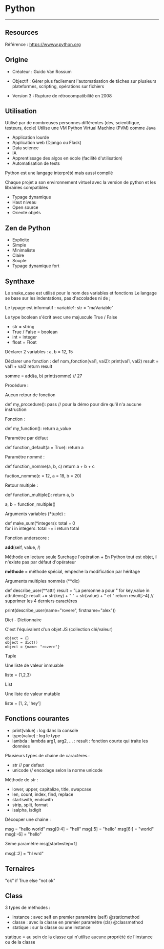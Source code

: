 # Python

---

## Resources

Référence : https://wwww.python.org

## Origine

- Créateur : Guido Van Rossum

- Objectif : Gérer plus facilement l'automatisation de tâches sur plusieurs plateformes, scripting, opérations sur fichiers

- Version 3 : Rupture de rétrocompatibilité en 2008



## Utilisation

Utilisé par de nombreuses personnes différentes (dev, scientifique, testeurs, école)
Utilise une VM Python Virtual Machine (PVM) comme Java

- Application lourde
- Application web (Django ou Flask)
- Data science
- IA
- Apprentissage des algos en école (facilité d'utilisation)
- Automatisation de tests

Python est une langage interprété mais aussi compilé

Chaque projet a son environnement virtuel avec la version de python et les librairies compatibles

- Typage dynamique
- Haut niveau
- Open source
- Orienté objets

## Zen de Python

- Explicite
- Simple
- Minimaliste
- Claire
- Souple
- Typage dynamique fort

## Synthaxe

Le snake_case est utilisé pour le nom des variables et fonctions
Le langage se base sur les indentations, pas d'accolades ni de ;

Le typage est informatif : 
variable1: str = "maVariable"

Le type boolean s'écrit avec une majuscule True / False
- str = string
- True / False = boolean
- int = Integer
- float = Float

Déclarer 2 variables : 
a, b = 12, 15

Déclarer une fonction : 
def nom_fonction(val1, val2):
  print(val1, val2)
  result = val1 + val2
  return result

somme = add(a, b)
print(somme) // 27


Procédure :

Aucun retour de fonction

def my_procedure():
  pass // pour la démo pour dire qu'il n'a aucune instruction

Fonction : 

def my_function():
  return a_value

Paramètre par défaut

def function_default(a = True):
  return a

Paramètre nommé : 

def function_nomme(a, b, c)
  return a + b + c

fuction_nomme(c = 12, a = 18, b = 20)

Retour multiple : 

def function_multiple():
  return a, b

a, b = function_multiple()

Arguments variables (*tuple) : 

def make_sum(*integers):
  total = 0  
  for i in integers:
    total += i
  return total

Fonction underscore :

__add__(self, value, /)

Méthode en lecture seule
Surchage l'opération +
En Python tout est objet, il n'existe pas par défaut d'opérateur


__méthode__ = méthode spécial, empeche la modification par héritage

Arguments multiples nommés (**dic)

def describe_user(**attr)
  result = "La personne a pour "
  for key,value in attr.items():
    result += str(key) + " " + str(value) + " et "
  return result[:-4] // supprimer les 4 derniers caractères

print(describe_user(name="rovere", firstname="alex"))


Dict - Dictionnaire

C'est l'équivalent d'un objet JS (collection clé/valeur)

```
object = {}
object = dict()
object = {name: "rovere"}
```
Tuple

Une liste de valeur immuable

liste = (1,2,3)

List

Une liste de valeur mutable

liste = [1, 2, 'hey']

## Fonctions courantes

- print(value) : log dans la console
- type(value) : log le type
- lambda : lambda arg1, arg2, ... : result : fonction courte qui traite les données

Pkusieurs types de chaine de caractères : 

- str // par defaut
- unicode // encodage selon la norme unicode

Méthode de str : 

- lower, upper, capitalize, title, swapcase
- len, count, index, find, replace
- startswith, endswith
- strip, split, format
- isalpha, isdigit

Découper une chaine : 

msg = "hello world"
msg[0:4] = "hell"
msg[:5] = "hello"
msg[6:] = "world"
msg[:-6] = "hello"

3ème paramètre
msg[start:end:step=1]

msg[::2] = "hl wrd"

## Ternaires

"ok" if True else "not ok"

## Class

3 types de méthodes : 

- Instance : avec self en premier paramètre (self) @staticmethod
- classe : avec la classe en premier paramètre (cls) @classmethod
- statique : sur la classe ou une instance

statique = au sein de la classe qui n'utilise aucune propriété de l'instance ou de la classe

